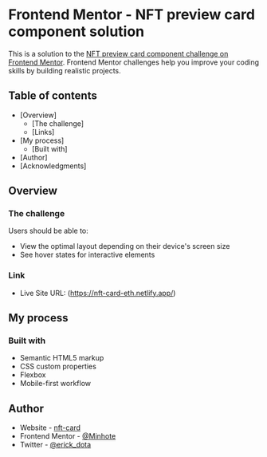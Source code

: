 # Frontend Mentor - NFT preview card component solution

This is a solution to the [NFT preview card component challenge on Frontend Mentor](https://www.frontendmentor.io/challenges/nft-preview-card-component-SbdUL_w0U). Frontend Mentor challenges help you improve your coding skills by building realistic projects. 

## Table of contents

- [Overview]
  - [The challenge]
  - [Links]
- [My process]
  - [Built with]
- [Author]
- [Acknowledgments]


## Overview

### The challenge

Users should be able to:

- View the optimal layout depending on their device's screen size
- See hover states for interactive elements

### Link

- Live Site URL: (https://nft-card-eth.netlify.app/)

## My process

### Built with

- Semantic HTML5 markup
- CSS custom properties
- Flexbox
- Mobile-first workflow

## Author

- Website - [nft-card](https://nft-card-eth.netlify.app/)
- Frontend Mentor - [@Minhote](https://www.frontendmentor.io/profile/yourusername)
- Twitter - [@erick_dota](https://www.twitter.com/yourusername)


